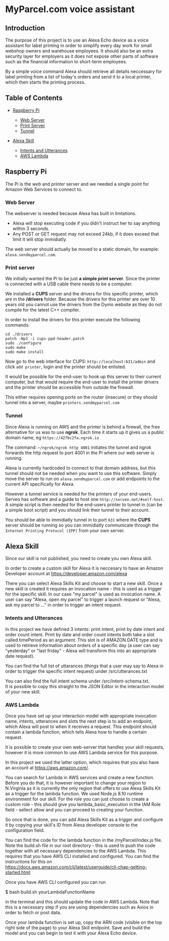 # MyParcel.com voice assistant 

## Introduction

  The purpose of this project is to use an Alexa Echo device as a voice assistant for label printing in order to simplify every day work for small webshop owners and warehouse employees. It should also be an extra security layer for employers as it does not expose other parts of software such as the financial information to short-term employees. 

  By a simple voice command Alexa should retrieve all details neccessary for label printing from a list of today's orders and send it to a local printer, which then starts the printing process. 

## Table of Contents

- [Raspberry Pi](#raspberry-pi)
  - [Web Server](#web-server)
  - [Print Server](#print-server)
  - [Tunnel](#tunnel)

- [ Alexa Skill](#alexa-skill)
    - [ Intents and Utterances](#intents-and-utterances)
    - [ AWS Lambda](#aws-lambda)


## Raspberry Pi

  The Pi is the _web_ and _printer_ server and we needed a single point for Amazon Web Services to connect to.

### Web Server

  The webserver is needed because Alexa has built in limtations.

  - Alexa will stop executing code if you didn't instruct her to say anything within 3 seconds.
  - Any POST or GET request may not exceed 24kb, if it does exceed that limit it will stop immidiatly.

  The web server should actually be moved to a static domain, for example: `alexa.sendmyparcel.com`.

### Print server

  We initially wanted the Pi to be just __a simple print server__. Since the printer is connected with a USB cable there needs to be a computer.

  We installed a __CUPS__ server and the drivers for this specific printer, which are in the __/drivers__ folder. Because the drivers for this printer are over 10 years old you cannot use the drivers from the Dymo website as they do not compile for the latest C++ compiler.

  In order to install the drivers for this printer execute the following commands:

  ```
  cd ./drivers
  patch -Np1 -i cups-ppd-header.patch
  sudo ./configure
  sudo make
  sudo make install
  ```

  Now go to the web interface for CUPS: `http://localhost:631/admin` and click `add printer`, login and the printer should be enlisted.

  It would be possible for the end-user to hook up this server to their current computer, but that would require the end-user to install the printer drivers and the printer should be accessible from outside the firewall. 
  
  This either requires opening ports on the router (insecure) or they should tunnel into a server, maybe `printers.sendmyparcel.com`

### Tunnel

  Since Alexa is running on AWS and the printer is behind a firewall, the free alternative for us was to use __ngrok__. 
  Each time it starts up it gives us a public domain name, eg `https://427bc2fa.ngrok.io`

  The command: `~/ngrok/ngrok http 4001` initiates the tunnel and ngrok forwards the http request to port 4001 in the Pi where our web server is running.

  Alexa is currently hardcoded to connect to that domain address, but this tunnel should not be needed when you want to use this software.
  Simply move the server to run on `alexa.sendmyparcel.com` or add endpoints to the current API specifically for Alexa.

  However a tunnel service is needed for the printers of your end-users. Serveo has software and a guide to host one `http://serveo.net/#self-host`.
  A simple script is then needed for the end-users printer to tunnel in (can be a simple boot script) and you should link their tunnel to their account.

  You should be able to immidiatly tunnel in to port `631` where the __CUPS__ server should be running so you can immidiatly communicate through the `Internet Printing Protocol (IPP)` from your own server.

## Alexa Skill

  Since our skill is not published, you need to create you own Alexa skill. 
  
  In order to create a custom skill for Alexa it is neccesary to have an Amazon Developer account at https://developer.amazon.com/alexa
  
  There you can select Alexa Skills Kit and choose to start a new skill.
  Once a new skill is created it requires an invocation name - this is used as a trigger for the specific skill. In our case "my parcel" is used as invocation name. A user can say "Alexa, open my parcel" to trigger a launch request or "Alexa, ask my parcel to ..." in order to trigger an intent request. 

### Intents and Utterances

  In this project we have defined 3 intents: print intent, print by date intent and order count intent. Print by date and order count intents both take a slot called timePeriod as an argument. This slot is of AMAZON.DATE type and is used to retrieve information about orders of a specific day (a user can say "yesterday" or "last friday" - Alexa will transform this into an appropriate date request). 

  You can find the full list of uttarances (things that a user may say to Alexa in order to trigger the specific intent request) under /src/utterances.txt 

  You can also find the full intent schema under /src/intent-schema.txt.  
  It is possible to copy this straight to the JSON Editor in the interaction model of your new skill.     

### AWS Lambda

  Once you have set up your interaction model with appropriate invocation name, intents, utterances and slots the next step is to add an endpoint, which Alexa will post to when it receives a request. This endpoint should contain a lambda function, which tells Alexa how to handle a certain request. 

  It is possible to create your own web-server that handles your skill requests, however it is more common to use AWS Lambda service for this purpose.

  In this project we used the latter option, which requires that you also have an account at https://aws.amazon.com/.

  You can search for Lambda in AWS services and create a new function. Before you do that, it is however important to change your region to N.Virginia as it is currently the only region that offers to use Alexa Skills Kit as a trigger for the lambda function. We used Node.js 8.10 runtime environment for our skill. For the role you can just choose to create a custom role - this should give you lambda_basic_execution in the IAM Role field - sellect allow and you can proceed to creating your function.

  So once that is done, you can add Alexa Skills Kit as a trigger and configure it by copying your skill's ID from Alexa developer console to the configuration field.

  You can find the code for the lambda function in the /myParcel/index.js file. Note the build.sh file in our root directory - this is used to push the code together with all necessary dependencies to the AWS Lambda. This requires that you have AWS CLI installed and configured. You can find the instructions for this on https://docs.aws.amazon.com/cli/latest/userguide/cli-chap-getting-started.html

  Once you have AWS CLI configured you can run 

  $ bash build.sh yourLambdaFunctionName

  in the terminal and this should update the code in AWS Lambda. Note that this is a necessary step if you are using dependencies such as Axios in order to fetch or post data. 

  Once your lambda function is set up, copy the ARN code (visible on the top right side of the page) to your Alexa Skill endpoint. Save and build the model and you can begin to test it with your Alexa Echo device.


